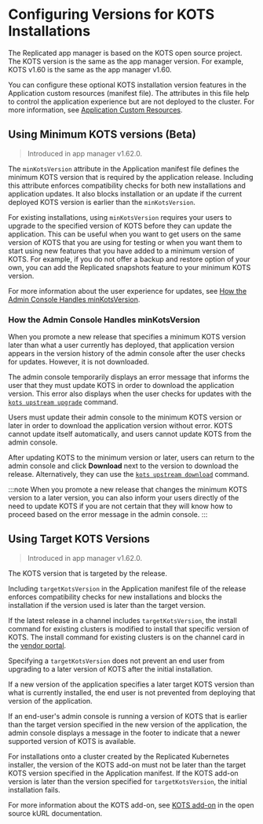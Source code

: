 # Configuring Versions for KOTS Installations

The Replicated app manager is based on the KOTS open source project. The KOTS version is the same as the app manager version. For example, KOTS v1.60 is the same as the app manager v1.60.

You can configure these optional KOTS installation version features in the Application custom resources (manifest file). The attributes in this file help to control the application experience but are not deployed to the cluster. For more information, see [Application Custom Resources](../reference/custom-resource-application).

## Using Minimum KOTS versions (Beta)

>Introduced in app manager v1.62.0.

The `minKotsVersion` attribute in the Application manifest file defines the minimum KOTS version that is required by the application release. Including this attribute enforces compatibility checks for both new installations and application updates. It also blocks installation or an update if the current deployed KOTS version is earlier than the `minKotsVersion`.

For existing installations, using `minKotsVersion` requires your users to upgrade to the specified version of KOTS before they can update the application. This can be useful when you want to get users on the same version of KOTS that you are using for testing or when you want them to start using new features that you have added to a minimum version of KOTS. For example, if you do not offer a backup and restore option of your own, you can add the Replicated snapshots feature to your minimum KOTS version.

For more information about the user experience for updates, see [How the Admin Console Handles minKotsVersion](#how-the-admin-console-handles-minkotsversion).

### How the Admin Console Handles minKotsVersion

When you promote a new release that specifies a minimum KOTS version later than what a user currently has deployed, that application version appears in the version history of the admin console after the user checks for updates. However, it is not downloaded.

The admin console temporarily displays an error message that informs the user that they must update KOTS in order to download the application version. This error also displays when the user checks for updates with the [`kots upstream upgrade`](kots-cli-upstream-upgrade) command.

Users must update their admin console to the minimum KOTS version or later in order to download the application version without error. KOTS cannot update itself automatically, and users cannot update KOTS from the admin console.

After updating KOTS to the minimum version or later, users can return to the admin console and click **Download** next to the version to download the release. Alternatively, they can use the [`kots upstream download`](kots-cli-upstream-download) command.

:::note
When you promote a new release that changes the minimum KOTS version to a later version, you can also inform your users directly of the need to update KOTS if you are not certain that they will know how to proceed based on the error message in the admin console.
:::

## Using Target KOTS Versions

>Introduced in app manager v1.62.0.

The KOTS version that is targeted by the release.


Including `targetKotsVersion` in the Application manifest file of the release enforces compatibility checks for new installations and blocks the installation if the version used is later than the target version.

If the latest release in a channel includes `targetKotsVersion`, the install command for existing clusters is modified to install that specific version of KOTS. The install command for existing clusters is on the channel card in the [vendor portal](https://vendor.replicated.com).

Specifying a `targetKotsVersion` does not prevent an end user from upgrading to a later version of KOTS after the initial installation.

If a new version of the application specifies a later target KOTS version than what is currently installed, the end user is not prevented from deploying that version of the application.

If an end-user's admin console is running a version of KOTS that is earlier than the target version specified in the new version of the application, the admin console displays a message in the footer to indicate that a newer supported version of KOTS is available.

For installations onto a cluster created by the Replicated Kubernetes installer, the version of the KOTS add-on must not be later than the target KOTS version specified in the Application manifest. If the KOTS add-on version is later than the version specified for `targetKotsVersion`, the initial installation fails.

For more information about the KOTS add-on, see [KOTS add-on](https://kurl.sh/docs/add-ons/kotsadm) in the open source kURL documentation.
